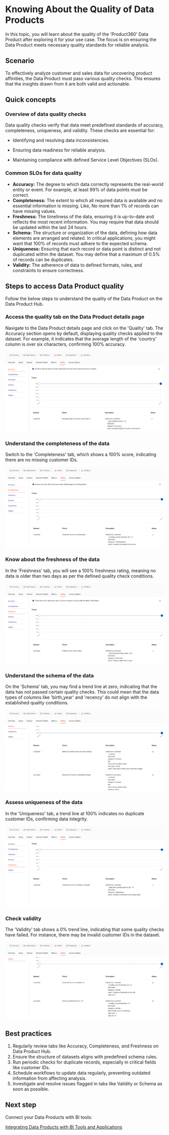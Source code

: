 # Knowing About the Quality of Data Products

In this topic, you will learn about the quality of the 'Product360' Data Product after exploring it for your use case. The focus is on ensuring the Data Product meets necessary quality standards for reliable analysis.

## Scenario

To effectively analyze customer and sales data for uncovering product affinities, the Data Product must pass various quality checks. This ensures that the insights drawn from it are both valid and actionable.

## Quick concepts

### **Overview of data quality checks**

Data quality checks verify that data meet predefined standards of accuracy, completeness, uniqueness, and validity. These checks are essential for:

- Identifying and resolving data inconsistencies.

- Ensuring data readiness for reliable analysis.

- Maintaining compliance with defined Service Level Objectives (SLOs).

### **Common SLOs for data quality**

- **Accuracy:** The degree to which data correctly represents the real-world entity or event. For example, at least 99% of data points must be correct.
- **Completeness:** The extent to which all required data is available and no essential information is missing. Like, No more than 1% of records can have missing values.
- **Freshness:** The timeliness of the data, ensuring it is up-to-date and reflects the most recent information. You may require that data should be updated within the last 24 hours.
- **Schema:** The structure or organization of the data, defining how data elements are arranged and related. In critical applications, you might want that 100% of records must adhere to the expected schema.
- **Uniqueness:** Ensuring that each record or data point is distinct and not duplicated within the dataset. You may define that a maximum of 0.5% of records can be duplicates.
- **Validity:** The adherence of data to defined formats, rules, and constraints to ensure correctness.

## Steps to access Data Product quality

Follow the below steps to understand the quality of the Data Product on the Data Product Hub.

### **Access the quality tab on the Data Product details page**
    
Navigate to the Data Product details page and click on the 'Quality' tab. The Accuracy section opens by default, displaying quality checks applied to the dataset. For example, it indicates that the average length of the 'country' column is over six characters, confirming 100% accuracy.
    
![qua_accuracy.png](/learn/dp_consumer_learn_track/dp_quality/qua_accuracy.png)
    
### **Understand the completeness of the data**
    
Switch to the 'Completeness' tab, which shows a 100% score, indicating there are no missing customer IDs.
    
![qua_completeness.png](/learn/dp_consumer_learn_track/dp_quality/qua_completeness.png)
    
### **Know about the freshness of the data**
    
In the 'Freshness' tab, you will see a 100% freshness rating, meaning no data is older than two days as per the defined quality check conditions.
    
![qua_freshness.png](/learn/dp_consumer_learn_track/dp_quality/qua_freshness.png)
    
### **Understand the schema of the data**
    
On the 'Schema' tab, you may find a trend line at zero, indicating that the data has not passed certain quality checks. This could mean that the data types of columns like 'birth_year' and 'recency' do not align with the established quality conditions.
    
![qua_schema.png](/learn/dp_consumer_learn_track/dp_quality/qua_schema.png)
    
### **Assess uniqueness of the data**
    
In the 'Uniqueness' tab, a trend line at 100% indicates no duplicate customer IDs, confirming data integrity.
    
![qua_unique.png](/learn/dp_consumer_learn_track/dp_quality/qua_unique.png)
    
### **Check validity**
    
The 'Validity' tab shows a 0% trend line, indicating that some quality checks have failed. For instance, there may be invalid customer IDs in the dataset.
    
![qua_validity.png](/learn/dp_consumer_learn_track/dp_quality/qua_validity.png)

## Best practices

1. Regularly review tabs like Accuracy, Completeness, and Freshness on Data Product Hub.
2. Ensure the structure of datasets aligns with predefined schema rules.
3. Run periodic checks for duplicate records, especially in critical fields like customer IDs.
4. Schedule workflows to update data regularly, preventing outdated information from affecting analysis.
5. Investigate and resolve issues flagged in tabs like Validity or Schema as soon as possible.

## Next step

Connect your Data Products with BI tools:

[Integrating Data Products with BI Tools and Applications](/learn/dp_consumer_learn_track/integrate_bi_tools/)